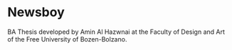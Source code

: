 # Newsboy

BA Thesis developed by Amin Al Hazwnai at the Faculty of Design and Art of the Free University of Bozen-Bolzano.
